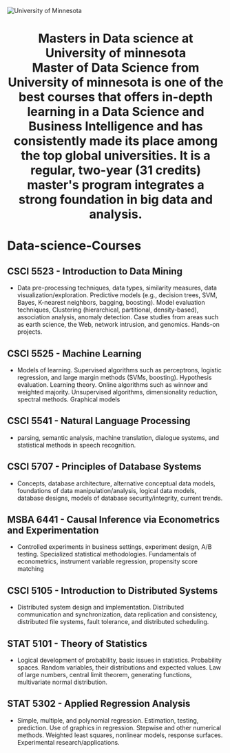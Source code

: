 ![University of Minnesota](https://ddfoqzqsu0zvp.cloudfront.net/media/documents/umn_minnesota_logo_-_Jackie_Silva_1.png)

<h1 align="center">Masters in Data science at University of minnesota
<br>
Master of Data Science from University of minnesota is one of the best courses  that offers in-depth learning in a Data Science and Business Intelligence and has consistently made its place among the top global universities. It is a regular, two-year (31 credits) master's program integrates a strong foundation in big data and analysis.
  
 <br> 

# Data-science-Courses

## CSCI 5523 - Introduction to Data Mining

* Data pre-processing techniques, data types, similarity measures, data visualization/exploration. Predictive models (e.g., decision trees, SVM, Bayes, K-nearest neighbors, bagging, boosting). Model evaluation techniques, Clustering (hierarchical, partitional, density-based), association analysis, anomaly detection. Case studies from areas such as earth science, the Web, network intrusion, and genomics. Hands-on projects.

## CSCI 5525 - Machine Learning
* Models of learning. Supervised algorithms such as perceptrons, logistic regression, and large margin methods (SVMs, boosting). Hypothesis evaluation. Learning theory. Online algorithms such as winnow and weighted majority. Unsupervised algorithms, dimensionality reduction, spectral methods. Graphical models

## CSCI 5541 - Natural Language Processing
* parsing, semantic analysis, machine translation, dialogue systems, and statistical methods in speech recognition.

## CSCI 5707 - Principles of Database Systems
* Concepts, database architecture, alternative conceptual data models, foundations of data manipulation/analysis, logical data models, database designs, models of database security/integrity, current trends.

## MSBA 6441 - Causal Inference via Econometrics and Experimentation

* Controlled experiments in business settings, experiment design, A/B testing. Specialized statistical methodologies. Fundamentals of econometrics, instrument variable regression, propensity score matching

## CSCI 5105 - Introduction to Distributed Systems

* Distributed system design and implementation. Distributed communication and synchronization, data replication and consistency, distributed file systems, fault tolerance, and distributed scheduling.

## STAT 5101 - Theory of Statistics 

* Logical development of probability, basic issues in statistics. Probability spaces. Random variables, their distributions and expected values. Law of large numbers, central limit theorem, generating functions, multivariate normal distribution.

## STAT 5302 - Applied Regression Analysis

* Simple, multiple, and polynomial regression. Estimation, testing, prediction. Use of graphics in regression. Stepwise and other numerical methods. Weighted least squares, nonlinear models, response surfaces. Experimental research/applications.

